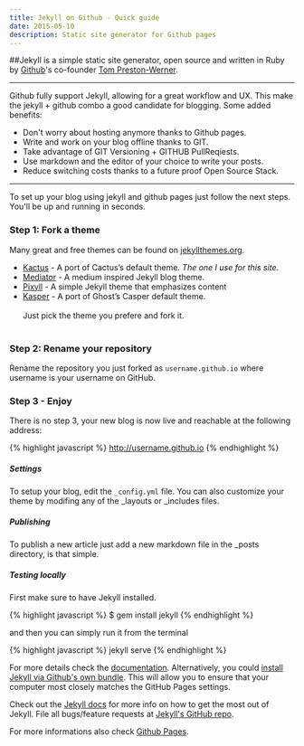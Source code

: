 ```yaml
---
title: Jekyll on Github - Quick guide
date: 2015-05-10
description: Static site generator for Github pages
---
```


##Jekyll is a simple static site generator, open source and written in Ruby by [Github](https://github.com/)'s co-founder [Tom Preston-Werner](https://twitter.com/mojombo).

***
Github fully support Jekyll, allowing for a great workflow and UX. This make the jekyll + github combo a good candidate for blogging. Some added benefits:

- Don't worry about hosting anymore thanks to Github pages.
- Write and work on your blog offline thanks to GIT.
- Take advantage of GIT Versioning + GITHUB PullReqiests.
- Use markdown and the editor of your choice to write your posts.
- Reduce switching costs thanks to a future proof Open Source Stack.

***
To set up your blog using jekyll and github pages just follow the next steps. You'll be up and running in seconds.

### Step 1: Fork a theme
Many great and free themes can be found on [jekyllthemes.org](http://jekyllthemes.org/).

- [Kactus](https://github.com/nickbalestra/kactus) - A port of Cactus’s  default theme. *The one I use for this site*.
- [Mediator](https://github.com/dirkfabisch/mediator) - A medium inspired Jekyll blog theme.
- [Pixyll](https://github.com/johnotander/pixyll) - A simple Jekyll theme that emphasizes content
- [Kasper](https://github.com/rosario/kasper) - A port of Ghost’s Casper default theme.<br><br>
Just pick the theme you prefere and fork it.<br><br>


### Step 2: Rename your repository
Rename the repository you just forked as ```username.github.io``` where username is your username on GitHub.

### Step 3 - Enjoy
There is no step 3, your new blog is now live and reachable at the following address:

{% highlight javascript %}
http://username.github.io
{% endhighlight %}


##### Settings
To setup your blog, edit the ```_config.yml``` file.
You can also customize your theme by modifing any of the _layouts or _includes files.

##### Publishing
To publish a new article just add a new markdown file in the _posts directory, is that simple.

##### Testing locally
First make sure to have Jekyll installed.

{% highlight javascript %}
$ gem install jekyll
{% endhighlight %}

and then you can simply run it from the terminal

{% highlight javascript %}
jekyll serve
{% endhighlight %}

For more details check the [documentation](http://jekyllrb.com/docs/home/).
Alternatively, you could [install Jekyll via Github's own bundle](https://help.github.com/articles/using-jekyll-with-pages/). This will allow you to ensure that your computer most closely matches the GitHub Pages settings.


Check out the [Jekyll docs](http://jekyllrb.com) for more info on how to get the most out of Jekyll. File all bugs/feature requests at [Jekyll's GitHub repo](https://github.com/mojombo/jekyll).

For more informations also check [Github Pages](https://pages.github.com/).
